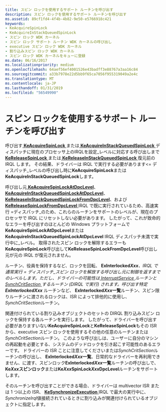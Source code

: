 ```yaml
---
title: スピン ロックを使用するサポート ルーチンを呼び出す
description: スピン ロックを使用するサポート ルーチンを呼び出す
ms.assetid: 89cf1fd4-4f4b-4b82-9e50-e5766918c421
keywords:
- KeAcquireSpinLock
- KeAcquireInStackQueuedSpinLock
- スピン ロック WDK カーネル
- スピン ロック サポート ルーチン WDK カーネルの呼び出し
- executive スピン ロック WDK カーネル
- 割り込みスピン ロック WDK カーネル
- スピン ロック WDK カーネルをキューに登録
ms.date: 06/16/2017
ms.localizationpriority: medium
ms.openlocfilehash: 64aef56ef4001526e43badff3e88767a3aa16c84
ms.sourcegitcommit: a33b7978e22d5bb9f65ca7056f955319049a2e4c
ms.translationtype: MT
ms.contentlocale: ja-JP
ms.lasthandoff: 01/31/2019
ms.locfileid: "56549990"
---
```

# <a name="calling-support-routines-that-use-spin-locks"></a>スピン ロックを使用するサポート ルーチンを呼び出す





呼び出す[ **KeAcquireSpinLock** ](https://msdn.microsoft.com/library/windows/hardware/ff551917)または[ **KeAcquireInStackQueuedSpinLock** ](https://msdn.microsoft.com/library/windows/hardware/ff551899)ディスパッチに現在のプロセッサ上のIRQLを設定\_レベルに対応する呼び出しまで[ **KeReleaseSpinLock** ](https://msdn.microsoft.com/library/windows/hardware/ff553145)または[ **KeReleaseInStackQueuedSpinLock** ](https://msdn.microsoft.com/library/windows/hardware/ff553130)復元前の IRQL します。 その結果、ドライバーは IRQL で実行する必要があります&lt;= ディスパッチ\_レベルの呼び出し時に**KeAcquireSpinLock**または**KeAcquireInStackQueuedSpinLock**します。

呼び出し元[ **KeAcquireSpinLockAtDpcLevel**](https://msdn.microsoft.com/library/windows/hardware/ff551921)、 [ **KeAcquireInStackQueuedSpinLockAtDpcLevel**](https://msdn.microsoft.com/library/windows/hardware/ff551908)、 [ **KeReleaseInStackQueuedSpinLockFromDpcLevel**](https://msdn.microsoft.com/library/windows/hardware/ff553137)、および[ **KeReleaseSpinLockFromDpcLevel** ](https://msdn.microsoft.com/library/windows/hardware/ff553150) IRQL で既に実行されているため、高速実行 =ディスパッチ\_のため、これらのルーチンをサポートのレベルが、現在のプロセッサで IRQL にリセットしない必要があります。 したがって、これが致命的なエラーを呼び出すのほとんどの Windows プラットフォームで**KeAcquireSpinLockAtDpcLevel**または**KeAcquireInStackQueuedSpinLockAtDpcLevel** IRQL ディスパッチ未満で実行中に\_レベル。 取得されたスピン ロックを解除するエラーも**KeAcquireSpinLock**呼び出して**KeReleaseSpinLockFromDpcLevel**呼び出し元が元の IRQL が復元されません。

ルーチン、役員を保持するなど、ロックを回転、 <strong>ExInterlocked*Xxx</strong><em>、IRQL で通常実行 = ディスパッチ\_スピン ロックを解放する呼び出し元に制御を返すまでのレベルします。ただし、ドライバーの可能性は[ </em>InterruptService<em> ](<https://msdn.microsoft.com/library/windows/hardware/ff547958>)ルーチンと[ </em>SynchCritSection<em> ](<https://msdn.microsoft.com/library/windows/hardware/ff563928>)するルーチン (DIRQL で実行) されます。呼び出す特定**ExInterlocked</em>Xxx*** ルーチンなど、 **ExInterlocked*Xxx*一覧**ルーチン、スピン限りルーチンに渡されるロックは、ISR によって排他的に使用し、 *SynchCritSection*ルーチン。

関連付けられている割り込みオブジェクトのセットの DIRQL 割り込みスピン ロックを保持する各ルーチンを実行します。 したがって、ドライバーを呼び出す必要がありますいない**KeAcquireSpinLock**と**KeReleaseSpinLock**もその ISR から、executive スピン ロックを使用するその他の任意のルーチンまたは*SynchCritSection*ルーチン。 このような呼び出しは、ユーザーに自分のマシンの再起動を必要とする、システムのデッドロックを引き起こす可能性のあるエラーです。 ドライバーの ISR ことに注意してくださいまたは*SynchCritSection*ルーチンの呼び出し、 **ExInterlocked*Xxx*一覧**、日常的なドライバーを再利用できません、に渡す、スピンロック**ExInterlocked*Xxx*一覧**ルーチンの呼び出しで、 **Ke*Xxx*スピンロック**または**Ke*Xxx*SpinLock*Xxx*DpcLevel**ルーチンをサポートします。

そのルーチンを呼び出すことができる場合、ドライバーは multivector ISR または 1 つ以上の ISR、 [ **KeSynchronizeExecution** ](https://msdn.microsoft.com/library/windows/hardware/ff553302) IRQL で最大の実行中に、 *SynchronizeIrql*値接続されているときに割り込みが関連付けられているオブジェクトに指定します。

 

 




